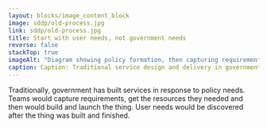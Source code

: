 ```yaml
---
layout: blocks/image_content_block
image: sddp/old-process.jpg
link: sddp/old-process.jpg
title: Start with user needs, not government needs
reverse: false
stackTop: true
imageAlt: "Diagram showing policy formation, then capturing requirements and procurement, then development, and then launching with 'User needs?' at the end."
caption: Caption: Traditional service design and delivery in government.
---
```


Traditionally, government has built services in response to policy needs. Teams would capture requirements, get the resources they needed and then would build and launch the thing. User needs would be discovered after the thing was built and finished.
